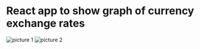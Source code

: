 # React app to show graph of currency exchange rates

![picture 1](https://gitlab.com/tovijaeschke/react-currency-exchange-graph/raw/master/pic1.png)
![picture 2](https://gitlab.com/tovijaeschke/react-currency-exchange-graph/raw/master/pic2.png)
